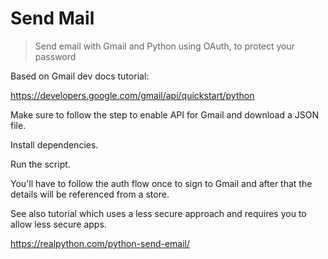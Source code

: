 # Send Mail
> Send email with Gmail and Python using OAuth, to protect your password


Based on Gmail dev docs tutorial:

https://developers.google.com/gmail/api/quickstart/python

Make sure to follow the step to enable API for Gmail and download a JSON file.


Install dependencies.

Run the script.

You'll have to follow the auth flow once to sign to Gmail and after that the details will be referenced from a store.


See also tutorial which uses a less secure approach and requires you to allow less secure apps.

https://realpython.com/python-send-email/
